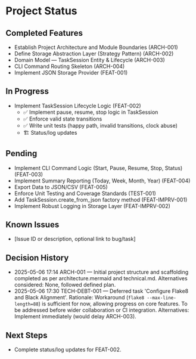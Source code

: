 # Project Status

## Completed Features
- Establish Project Architecture and Module Boundaries (ARCH-001)
- Define Storage Abstraction Layer (Strategy Pattern) (ARCH-002)
- Domain Model — TaskSession Entity & Lifecycle (ARCH-003)
- CLI Command Routing Skeleton (ARCH-004)
- Implement JSON Storage Provider (FEAT-001)

## In Progress
- Implement TaskSession Lifecycle Logic (FEAT-002)
  - ✅ Implement pause, resume, stop logic in TaskSession
  - ✅ Enforce valid state transitions
  - ✅ Write unit tests (happy path, invalid transitions, clock abuse)
  - 🏗️ Status/log updates

## Pending
- Implement CLI Command Logic (Start, Pause, Resume, Stop, Status) (FEAT-003)
- Implement Summary Reporting (Today, Week, Month, Year) (FEAT-004)
- Export Data to JSON/CSV (FEAT-005)
- Enforce Unit Testing and Coverage Standards (TEST-001)
- Add TaskSession.create_from_json factory method (FEAT-IMPRV-001)
- Implement Robust Logging in Storage Layer (FEAT-IMPRV-002)

## Known Issues
- [Issue ID or description, optional link to bug/task]

## Decision History
- 2025-05-06 17:14 ARCH-001 — Initial project structure and scaffolding completed as per architecture.mermaid and technical.md. Alternatives considered: None, followed defined plan.
- 2025-05-06 17:30 TECH-DEBT-001 — Deferred task 'Configure Flake8 and Black Alignment'. Rationale: Workaround (`flake8 --max-line-length=88`) is sufficient for now, allowing progress on core features. To be addressed before wider collaboration or CI integration. Alternatives: Implement immediately (would delay ARCH-003).

## Next Steps
- Complete status/log updates for FEAT-002.
